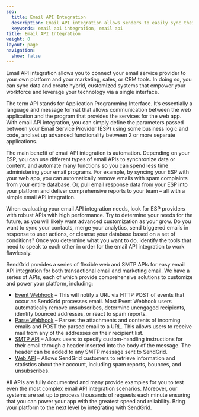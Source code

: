 ```yaml
---
seo:
  title: Email API Integration
  description: Email API integration allows senders to easily sync their email service provider with their platform and software tools to automate key functions
  keywords: email api integration, email api
title: Email API Integration
weight: 0
layout: page
navigation:
  show: false
---
```


Email API integration allows you to connect your email service provider to your own platform and your marketing, sales, or CRM tools. In doing so, you can sync data and create hybrid, customized systems that empower your workforce and leverage your technology via a single interface.

The term API stands for Application Programming Interface. It’s essentially a language and message format that allows communication between the web application and the program that provides the services for the web app. With email API integration, you can simply define the parameters passed between your Email Service Provider (ESP) using some business logic and code, and set up advanced functionality between 2 or more separate applications.

The main benefit of email API integration is automation. Depending on your ESP, you can use different types of email APIs to synchronize data or content, and automate many functions so you can spend less time administering your email programs. For example, by syncing your ESP with your web app, you can automatically remove emails with spam complaints from your entire database. Or, pull email response data from your ESP into your platform and deliver comprehensive reports to your team – all with a simple email API integration.

When evaluating your email API integration needs, look for ESP providers with robust APIs with high performance. Try to determine your needs for the future, as you will likely want advanced customization as your grow. Do you want to sync your contacts, merge your analytics, send triggered emails in response to user actions, or cleanse your database based on a set of conditions? Once you determine what you want to do, identify the tools that need to speak to each other in order for the email API integration to work flawlessly.

SendGrid provides a series of flexible web and SMTP APIs for easy email API integration for both transactional email and marketing email. We have a series of APIs, each of which provide comprehensive solutions to customize and power your platform, including:

* [Event Webhook]({{root_url}}/for-developers/tracking-events/event/) – This will notify a URL via HTTP POST of events that occur as SendGrid processes email. Most Event Webhook users automatically remove unsubscribes, determine unengaged recipients, identify bounced addresses, or react to spam reports.
* [Parse Webhook]({{root_url}}/for-developers/parsing-email/setting-up-the-inbound-parse-webhook/) – Parses the attachments and contents of incoming emails and POST the parsed email to a URL. This allows users to receive mail from any of the addresses on their recipient list.
* [SMTP API]({{root_url}}/for-developers/sending-email/building-an-smtp-email/) – Allows users to specify custom-handling instructions for their email through a header inserted into the body of the message. The header can be added to any SMTP message sent to SendGrid.
* [Web API]({{root_url}}/api-reference/) – Allows SendGrid customers to retrieve information and statistics about their account, including spam reports, bounces, and unsubscribes.

All APIs are fully documented and many provide examples for you to test even the most complex email API integration scenarios. Moreover, our systems are set up to process thousands of requests each minute ensuring that you can power your app with the greatest speed and reliability. Bring your platform to the next level by integrating with SendGrid.
